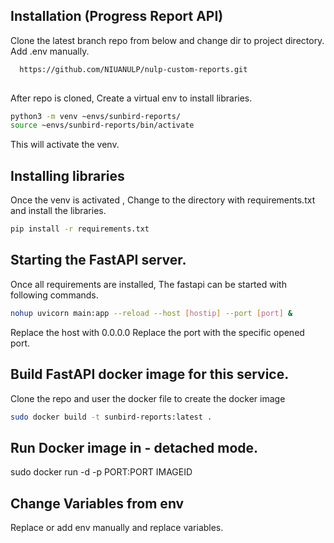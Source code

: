 
## Installation (Progress Report API)

  Clone the latest branch repo from below and change dir to project directory. Add .env manually.
```bash
  https://github.com/NIUANULP/nulp-custom-reports.git
  
```
After repo is cloned, Create a virtual env to install libraries.
```bash
python3 -m venv ~envs/sunbird-reports/
source ~envs/sunbird-reports/bin/activate
```
This will activate the venv.

## Installing libraries

Once the venv is activated , Change to the directory with requirements.txt and install the libraries.

```bash
pip install -r requirements.txt
```

## Starting the FastAPI server.

Once all requirements are installed, The fastapi can be started with following commands.

```bash
nohup uvicorn main:app --reload --host [hostip] --port [port] &
```
Replace the host with 0.0.0.0
Replace the port with the specific opened port.

## Build FastAPI docker image for this service.
Clone the repo and user the docker file to create the docker image
```bash
sudo docker build -t sunbird-reports:latest .
```
## Run Docker image in - detached mode.
sudo docker run -d -p PORT:PORT IMAGEID

## Change Variables from env
Replace or add env manually and replace variables.







